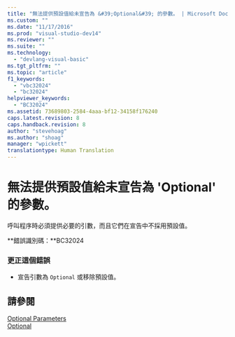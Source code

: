 ```yaml
---
title: "無法提供預設值給未宣告為 &#39;Optional&#39; 的參數。 | Microsoft Docs"
ms.custom: ""
ms.date: "11/17/2016"
ms.prod: "visual-studio-dev14"
ms.reviewer: ""
ms.suite: ""
ms.technology: 
  - "devlang-visual-basic"
ms.tgt_pltfrm: ""
ms.topic: "article"
f1_keywords: 
  - "vbc32024"
  - "bc32024"
helpviewer_keywords: 
  - "BC32024"
ms.assetid: 73689803-2584-4aaa-bf12-34158f176240
caps.latest.revision: 8
caps.handback.revision: 8
author: "stevehoag"
ms.author: "shoag"
manager: "wpickett"
translationtype: Human Translation
---
```

# 無法提供預設值給未宣告為 &#39;Optional&#39; 的參數。
呼叫程序時必須提供必要的引數，而且它們在宣告中不採用預設值。  
  
 **錯誤識別碼：**BC32024  
  
### 更正這個錯誤  
  
-   宣告引數為 `Optional` 或移除預設值。  
  
## 請參閱  
 [Optional Parameters](../../visual-basic/programming-guide/language-features/procedures/optional-parameters.md)   
 [Optional](../../visual-basic/language-reference/modifiers/optional.md)